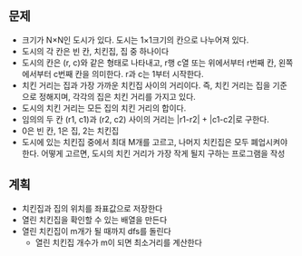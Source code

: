 ## 문제
- 크기가 N×N인 도시가 있다. 도시는 1×1크기의 칸으로 나누어져 있다.
- 도시의 각 칸은 빈 칸, 치킨집, 집 중 하나이다
- 도시의 칸은 (r, c)와 같은 형태로 나타내고, r행 c열 또는 위에서부터 r번째 칸, 왼쪽에서부터 c번째 칸을 의미한다. r과 c는 1부터 시작한다.
- 치킨 거리는 집과 가장 가까운 치킨집 사이의 거리이다. 즉, 치킨 거리는 집을 기준으로 정해지며, 각각의 집은 치킨 거리를 가지고 있다.
- 도시의 치킨 거리는 모든 집의 치킨 거리의 합이다.
- 임의의 두 칸 (r1, c1)과 (r2, c2) 사이의 거리는 |r1-r2| + |c1-c2|로 구한다.
- 0은 빈 칸, 1은 집, 2는 치킨집
- 도시에 있는 치킨집 중에서 최대 M개를 고르고, 나머지 치킨집은 모두 폐업시켜야 한다. 어떻게 고르면, 도시의 치킨 거리가 가장 작게 될지 구하는 프로그램을 작성

## 계획
- 치킨집과 집의 위치를 좌표값으로 저장한다 
- 열린 치킨집을 확인할 수 있는 배열을 만든다
- 열린 치킨집이 m개가 될 때까지 dfs를 돌린다
  - 열린 치킨집 개수가 m이 되면 최소거리를 계산한다
